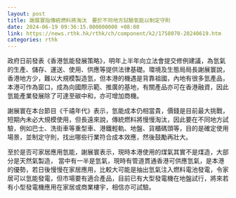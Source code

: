 ```yaml
---
layout: post
title: 謝展寰指傳統燃料將淘汰　要於不同地方試驗氫能以制定守則
date: 2024-06-19 09:36:15.000000000 +08:00
link: https://news.rthk.hk/rthk/ch/component/k2/1758070-20240619.htm
categories: rthk
---
```


政府日前發表《香港氫能發展策略》，明年上半年向立法會提交修例建議，為氫氣的生產、儲存、運送、使用、供應等提供法律基礎。環境及生態局局長謝展寰說，香港地方少，難以大規模製造氫，但本港的機遇是背靠祖國，內地有很多氫產品，本港可作為窗口，成為向國際示範、推廣的基地，有關產品亦可在香港融資，因此氫能產業發展除了可達至碳中和，亦可增加商機。

謝展寰在本台節目《千禧年代》表示，氫能成本仍相當貴，價錢是目前最大挑戰，短期內未必大規模使用，但長遠來說，傳統燃料將慢慢淘汰，因此要在不同地方試驗，例如巴士、洗街車等重型車、港鐵輕軌、地盤、貨櫃碼頭等，目的是確定使用場景，並制定守則，找出哪些行業符合成本效應，然後鼓勵再壯大。

至於是否可家居應用氫能，謝展寰表示，現時本港使用的煤氣其實不是煤造，大部分是天然氣製造， 當中有一半是氫氣，現時有管道貫通香港可供應氫氣，是本港的優勢，若日後慢慢在家居應用，比較大可能是抽出氫氣注入燃料電池發電，令家居可以氫能發電，但市場要有適合產品，目前已有大型發電機在地盤試行，將來若有小型發電機應用在家居或商業樓宇，相信亦可試驗。
